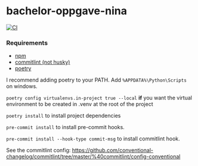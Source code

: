 # bachelor-oppgave-nina

[![CI][ci-badge]][ci]

[ci-badge]: https://github.com/beuss-git/bachelor-oppgave-nina/actions/workflows/code-quality.yml/badge.svg
[ci]: https://github.com/beuss-git/bachelor-oppgave-nina/actions/workflows/code-quality.yml

### Requirements
- [npm](https://docs.npmjs.com/downloading-and-installing-node-js-and-npm)
- [commitlint (not husky)](https://commitlint.js.org/#/./guides-local-setup?id=guides-local-setup)
- [poetry](https://python-poetry.org/docs/#installing-with-the-official-installer)


I recommend adding poetry to your PATH.
Add `%APPDATA%\Python\Scripts` on windows.

`poetry config virtualenvs.in-project true --local` **if** you want the virtual environment to be created in .venv at the root of the project

`poetry install` to install project dependencies

`pre-commit install` to install pre-commit hooks.

`pre-commit install --hook-type commit-msg` to install commitlint hook.


See the commitlint config:
https://github.com/conventional-changelog/commitlint/tree/master/%40commitlint/config-conventional
